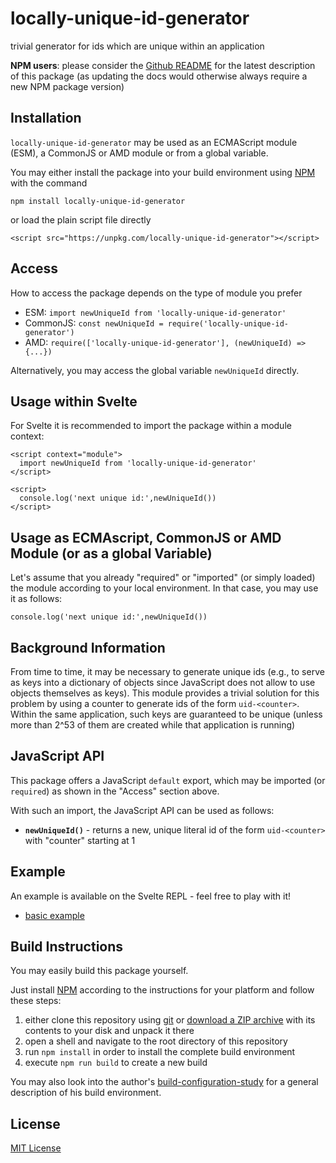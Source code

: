 # locally-unique-id-generator #

trivial generator for ids which are unique within an application

**NPM users**: please consider the [Github README](https://github.com/rozek/locally-unique-id-generator/blob/main/README.md) for the latest description of this package (as updating the docs would otherwise always require a new NPM package version)

## Installation ##

`locally-unique-id-generator` may be used as an ECMAScript module (ESM), a CommonJS or AMD module or from a global variable.

You may either install the package into your build environment using [NPM](https://docs.npmjs.com/) with the command

```
npm install locally-unique-id-generator
```

or load the plain script file directly

```
<script src="https://unpkg.com/locally-unique-id-generator"></script>
```

## Access ##

How to access the package depends on the type of module you prefer

* ESM: `import newUniqueId from 'locally-unique-id-generator'`
* CommonJS: `const newUniqueId = require('locally-unique-id-generator')`
* AMD: `require(['locally-unique-id-generator'], (newUniqueId) => {...})`

Alternatively, you may access the global variable `newUniqueId` directly.

## Usage within Svelte ##

For Svelte it is recommended to import the package within a module context:

```
<script context="module">
  import newUniqueId from 'locally-unique-id-generator'
</script>

<script>
  console.log('next unique id:',newUniqueId())
</script>
```

## Usage as ECMAscript, CommonJS or AMD Module (or as a global Variable) ##

Let's assume that you already "required" or "imported" (or simply loaded) the module according to your local environment. In that case, you may use it as follows:

```
console.log('next unique id:',newUniqueId())
```

## Background Information ##

From time to time, it may be necessary to generate unique ids (e.g., to serve as keys into a dictionary of objects since JavaScript does not allow to use objects themselves as keys). This module provides a trivial solution for this problem by using a counter to generate ids of the form `uid-<counter>`. Within the same application, such keys are guaranteed to be unique (unless more than 2^53 of them are created while that application is running)

## JavaScript API ##

This package offers a JavaScript `default` export, which may be imported (or `required`) as shown in the "Access" section above.

With such an import, the JavaScript API can be used as follows:

* **`newUniqueId()`** - returns a new, unique literal id of the form `uid-<counter>` with "counter" starting at 1

## Example ##

An example is available on the Svelte REPL - feel free to play with it!

* [basic example](https://svelte.dev/repl/34407dd75db14206becd97b1441720c6)

## Build Instructions ##

You may easily build this package yourself.

Just install [NPM](https://docs.npmjs.com/) according to the instructions for your platform and follow these steps:

1. either clone this repository using [git](https://git-scm.com/) or [download a ZIP archive](https://github.com/rozek/locally-unique-id-generator/archive/refs/heads/main.zip) with its contents to your disk and unpack it there 
2. open a shell and navigate to the root directory of this repository
3. run `npm install` in order to install the complete build environment
4. execute `npm run build` to create a new build

You may also look into the author's [build-configuration-study](https://github.com/rozek/build-configuration-study) for a general description of his build environment.

## License ##

[MIT License](LICENSE.md)
